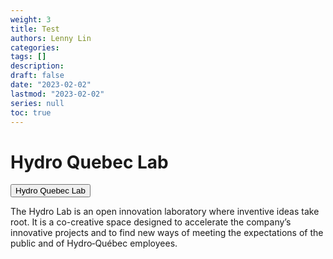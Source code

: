 ```yaml
---
weight: 3
title: Test
authors: Lenny Lin
categories: 
tags: []
description: 
draft: false
date: "2023-02-02"
lastmod: "2023-02-02"
series: null
toc: true
---
```


<meta name="viewport" content="width=device-width, initial-scale=1">

# Hydro Quebec Lab

<button type = "button" class = "collapsible"> Hydro Quebec Lab</button>
<div class = "box">
<p>The Hydro Lab is an open innovation laboratory where inventive ideas take root. It is a co-creative space designed to accelerate the company’s innovative projects and to find new ways of meeting the expectations of the public and of Hydro‑Québec employees.</p>
</div>




<script>
// for collapsible text
var coll = document.getElementsByClassName("collapsible");
var i;

for (i = 0; i < coll.length; i++) {
  coll[i].addEventListener("click", function() {
    this.classList.toggle("active");
    var content = this.nextElementSibling;
    if (content.style.display === "block") {
      content.style.display = "none";
    } else {
      content.style.display = "block";
    }
  });
}
</script>